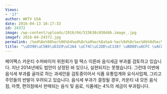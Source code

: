 ```yaml
---
Views:
- '17'
author: WKTV USA
date: 2016-04-13 16:17:33
id: 24372
image: /wp-content/uploads/2016/04/515638c030d4b.image_.jpg
imagef: 2016-04-24372.jpg
permalink: /%ed%8e%98%ec%96%b4%ed%8c%a9%ec%8a%a4-%ec%9d%8c%ec%8b%9d%ec%84%b8-%eb%b6%80%ea%b3%bc-%ea%b2%80%ed%86%a0/
title: "\uD398\uC5B4\uD329\uC2A4 \uC74C\uC2DD\uC138? \uBD80\uACFC \uAC80\uD1A0"
---
```


페어팩스 카운티 수퍼바이저 위원회가 밀 택스 이른바 음식세금 부과를 검토하고 있습니다. 지난 2014년에도 법안이 상정된 바 있으나, 실현되지는 못했습니다. 그런데 이번에 음식세 부과를 골자로 하는 과세안을 검토중이어서 식품 유통업계와 요식사업체, 그리고 주민들의 반발이 우려되고 있습니다. 음식세 부과가 결정될 경우, 카운티 내 모든 음식점, 마켓, 편의점에서 판매되는 음식 및 음료, 식품에는 4%의 세금이 부과됩니다.

&nbsp;

&nbsp;